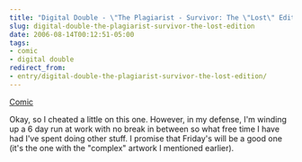 ```yaml
---
title: "Digital Double - \"The Plagiarist - Survivor: The \"Lost\" Edition"
slug: digital-double-the-plagiarist-survivor-the-lost-edition
date: 2006-08-14T00:12:51-05:00
tags:
- comic
- digital double
redirect_from:
- entry/digital-double-the-plagiarist-survivor-the-lost-edition/
---
```

[Comic](http://digitaldouble.smackjeeves.com/comics/54195/)

Okay, so I cheated a little on this one. However, in my defense, I'm winding up a 6 day run at work with no break in between so what free time I have had I've spent doing other stuff. I promise that Friday's will be a good one (it's the one with the "complex" artwork I mentioned earlier).
